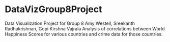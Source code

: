 # DataVizGroup8Project
Data Visualization Project for Group 8
Amy Westell, Sreekanth Radhakrishnan, Gopi Kirshna Vajrala
Analysis of correlations between World Happiness Scores for various countries and crime data for those countries.
